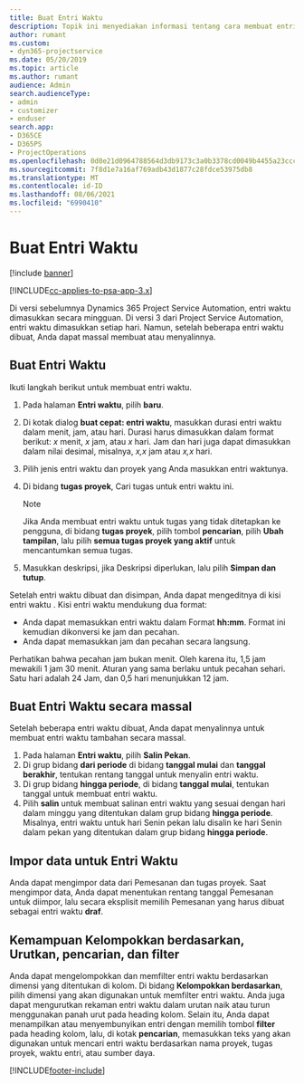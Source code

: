 ```yaml
---
title: Buat Entri Waktu
description: Topik ini menyediakan informasi tentang cara membuat entri waktu.
author: rumant
ms.custom:
- dyn365-projectservice
ms.date: 05/20/2019
ms.topic: article
ms.author: rumant
audience: Admin
search.audienceType:
- admin
- customizer
- enduser
search.app:
- D365CE
- D365PS
- ProjectOperations
ms.openlocfilehash: 0d0e21d0964788564d3db9173c3a0b3378cd0049b4455a23ccc1bccd1c21d9e7
ms.sourcegitcommit: 7f8d1e7a16af769adb43d1877c28fdce53975db8
ms.translationtype: MT
ms.contentlocale: id-ID
ms.lasthandoff: 08/06/2021
ms.locfileid: "6990410"
---
```

# <a name="create-time-entries"></a>Buat Entri Waktu

[!include [banner](../includes/psa-now-project-operations.md)]

[!INCLUDE[cc-applies-to-psa-app-3.x](../includes/cc-applies-to-psa-app-3x.md)]

Di versi sebelumnya Dynamics 365 Project Service Automation, entri waktu dimasukkan secara mingguan. Di versi 3 dari Project Service Automation, entri waktu dimasukkan setiap hari. Namun, setelah beberapa entri waktu dibuat, Anda dapat massal membuat atau menyalinnya.

## <a name="create-a-time-entry"></a>Buat Entri Waktu

Ikuti langkah berikut untuk membuat entri waktu.

1. Pada halaman **Entri waktu**, pilih **baru**.
2. Di kotak dialog **buat cepat: entri waktu**, masukkan durasi entri waktu dalam menit, jam, atau hari. Durasi harus dimasukkan dalam format berikut: *x* menit, *x* jam, atau *x* hari. Jam dan hari juga dapat dimasukkan dalam nilai desimal, misalnya, *x,x* jam atau *x,x* hari.
3. Pilih jenis entri waktu dan proyek yang Anda masukkan entri waktunya.
4. Di bidang **tugas proyek**, Cari tugas untuk entri waktu ini.

    > [!NOTE]
    > Jika Anda membuat entri waktu untuk tugas yang tidak ditetapkan ke pengguna, di bidang **tugas proyek**, pilih tombol **pencarian**, pilih **Ubah tampilan**, lalu pilih **semua tugas proyek yang aktif** untuk mencantumkan semua tugas.

5. Masukkan deskripsi, jika Deskripsi diperlukan, lalu pilih **Simpan dan tutup**.

Setelah entri waktu dibuat dan disimpan, Anda dapat mengeditnya di kisi entri waktu . Kisi entri waktu mendukung dua format:

- Anda dapat memasukkan entri waktu dalam Format **hh:mm**. Format ini kemudian dikonversi ke jam dan pecahan.
- Anda dapat memasukkan jam dan pecahan secara langsung.

Perhatikan bahwa pecahan jam bukan menit. Oleh karena itu, 1,5 jam mewakili 1 jam 30 menit. Aturan yang sama berlaku untuk pecahan sehari. Satu hari adalah 24 Jam, dan 0,5 hari menunjukkan 12 jam.

## <a name="bulk-create-time-entries"></a>Buat Entri Waktu secara massal

Setelah beberapa entri waktu dibuat, Anda dapat menyalinnya untuk membuat entri waktu tambahan secara massal.

1. Pada halaman **Entri waktu**, pilih **Salin Pekan**.
2. Di grup bidang **dari periode** di bidang **tanggal mulai** dan **tanggal berakhir**, tentukan rentang tanggal untuk menyalin entri waktu.
3. Di grup bidang **hingga periode**, di bidang **tanggal mulai**, tentukan tanggal untuk membuat entri waktu.
4. Pilih **salin** untuk membuat salinan entri waktu yang sesuai dengan hari dalam minggu yang ditentukan dalam grup bidang **hingga periode**. Misalnya, entri waktu untuk hari Senin pekan lalu disalin ke hari Senin dalam pekan yang ditentukan dalam grup bidang **hingga periode**.

## <a name="import-data-for-time-entries"></a>Impor data untuk Entri Waktu

Anda dapat mengimpor data dari Pemesanan dan tugas proyek. Saat mengimpor data, Anda dapat menentukan rentang tanggal Pemesanan untuk diimpor, lalu secara eksplisit memilih Pemesanan yang harus dibuat sebagai entri waktu **draf**.

## <a name="group-by-sort-search-and-filter-capabilities"></a>Kemampuan Kelompokkan berdasarkan, Urutkan, pencarian, dan filter

Anda dapat mengelompokkan dan memfilter entri waktu berdasarkan dimensi yang ditentukan di kolom. Di bidang **Kelompokkan berdasarkan**, pilih dimensi yang akan digunakan untuk memfilter entri waktu. Anda juga dapat mengurutkan rekaman entri waktu dalam urutan naik atau turun menggunakan panah urut pada heading kolom. Selain itu, Anda dapat menampilkan atau menyembunyikan entri dengan memilih tombol **filter** pada heading kolom, lalu, di kotak **pencarian**, memasukkan teks yang akan digunakan untuk mencari entri waktu berdasarkan nama proyek, tugas proyek, waktu entri, atau sumber daya.


[!INCLUDE[footer-include](../includes/footer-banner.md)]